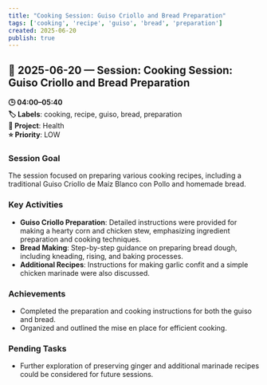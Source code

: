 ```yaml
---
title: "Cooking Session: Guiso Criollo and Bread Preparation"
tags: ['cooking', 'recipe', 'guiso', 'bread', 'preparation']
created: 2025-06-20
publish: true
---
```


## 📅 2025-06-20 — Session: Cooking Session: Guiso Criollo and Bread Preparation

**🕒 04:00–05:40**  
**🏷️ Labels**: cooking, recipe, guiso, bread, preparation  
**📂 Project**: Health  
**⭐ Priority**: LOW  


### Session Goal
The session focused on preparing various cooking recipes, including a traditional Guiso Criollo de Maíz Blanco con Pollo and homemade bread.

### Key Activities
- **Guiso Criollo Preparation**: Detailed instructions were provided for making a hearty corn and chicken stew, emphasizing ingredient preparation and cooking techniques.
- **Bread Making**: Step-by-step guidance on preparing bread dough, including kneading, rising, and baking processes.
- **Additional Recipes**: Instructions for making garlic confit and a simple chicken marinade were also discussed.

### Achievements
- Completed the preparation and cooking instructions for both the guiso and bread.
- Organized and outlined the mise en place for efficient cooking.

### Pending Tasks
- Further exploration of preserving ginger and additional marinade recipes could be considered for future sessions.
